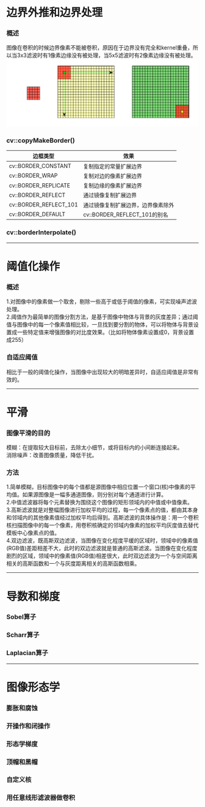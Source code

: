 # 边界外推和边界处理
### 概述
图像在卷积的时候边界像素不能被卷积，原因在于边界没有完全和kernel重叠，所以当3x3滤波时有1像素边缘没有被处理，当5x5滤波时有2像素边缘没有被处理。
![image](https://github.com/Otto-Xu/MyCodeRepository/blob/master/OpenCv/LearningOpenCv3/10.%20Filters%20and%20Convolution/%E8%BE%B9%E7%BC%98%E5%A4%96%E6%8E%A8.png)
### cv::copyMakeBorder()
边框类型|效果
----|----
cv::BORDER_CONSTANT|复制指定的常量扩展边界
cv::BORDER_WRAP|复制对边的像素扩展边界
cv::BORDER_REPLICATE|复制边缘的像素扩展边界
cv::BORDER_REFLECT|通过镜像复制扩展边界
cv::BORDER_REFLECT_101|通过镜像复制扩展边界，边界像素除外
cv::BORDER_DEFAULT|cv::BORDER_REFLECT_101的别名
### cv::borderInterpolate()
----------------------------------------------------------------------------------------------------------
# 阈值化操作
### 概述
1.对图像中的像素做一个取舍，剔除一些高于或低于阈值的像素，可实现噪声滤波处理。  
2.阈值作为最简单的图像分割方法，是基于图像中物体与背景的灰度差异；通过阈值与图像中的每一个像素值相比较，一旦找到要分割的物体，可以将物体与背景设置成一些特定值来增强图像的对比度效果。（比如将物体像素设置成0，背景设置成255）
### 自适应阈值
相比于一般的阈值化操作，当图像中出现较大的明暗差异时，自适应阈值是非常有效的。

----------------------------------------------------------------------------------------------------------
# 平滑
### 图像平滑的目的
模糊：在提取较大目标前，去除太小细节，或将目标内的小间断连接起来。  
消除噪声：改善图像质量，降低干扰。
### 方法
1.简单模糊，目标图像中的每个值都是源图像中相应位置一个窗口(核)中像素的平均值。如果源图像是一幅多通道图像，则分别对每个通道进行计算。  
2.中值滤波器将每个元素替换为围绕这个图像的矩形领域内的中值或中值像素。  
3.高斯滤波就是对整幅图像进行加权平均的过程，每一个像素点的值，都由其本身和邻域内的其他像素值经过加权平均后得到。高斯滤波的具体操作是：用一个卷积核扫描图像中的每一个像素，用卷积核确定的邻域内像素的加权平均灰度值去替代模板中心像素点的值。  
4.双边滤波，既高斯双边滤波，当图像在变化程度平缓的区域时，领域中的像素值(RGB值)差距相差不大，此时的双边滤波就是普通的高斯滤波。当图像在变化程度剧烈的区域，领域中的像素值(RGB值)相差很大，此时双边滤波为一个与空间距离相关的高斯函数和一个与灰度距离相关的高斯函数相乘。

 ----------------------------------------------------------------------------------------------------------
 # 导数和梯度
 ### Sobel算子
 ### Scharr算子
 ### Laplacian算子

  ----------------------------------------------------------------------------------------------------------
  # 图像形态学
  ### 膨胀和腐蚀
  ### 开操作和闭操作
  ### 形态学梯度
  ### 顶帽和黑帽
  ### 自定义核
  ### 用任意线形滤波器做卷积

